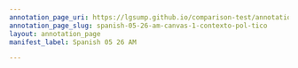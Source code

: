 ```yaml
---
annotation_page_uri: https://lgsump.github.io/comparison-test/annotations/spanish-05-26-am-canvas-1-contexto-pol-tico.json
annotation_page_slug: spanish-05-26-am-canvas-1-contexto-pol-tico
layout: annotation_page
manifest_label: Spanish 05 26 AM

---
```

